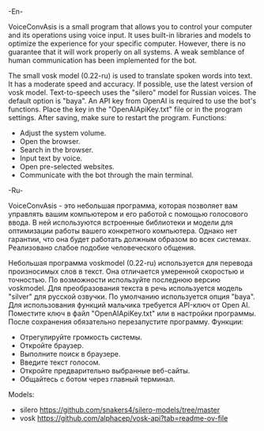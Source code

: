 -En-

VoiceConvAsis is a small program that allows you to control your computer and its operations using voice input. It uses built-in libraries and models to optimize the experience for your specific computer. However, there is no guarantee that it will work properly on all systems. A weak semblance of human communication has been implemented for the bot.

The small vosk model (0.22-ru) is used to translate spoken words into text. It has a moderate speed and accuracy. If possible, use the latest version of vosk model.
Text-to-speech uses the "silero" model for Russian voices. The default option is "baya". 
An API key from OpenAI is required to use the bot's functions. Place the key in the "OpenAIApiKey.txt" file or in the program settings. After saving, make sure to restart the program.
Functions:
- Adjust the system volume.
- Open the browser.
- Search in the browser.
- Input text by voice.
- Open pre-selected websites.
- Communicate with the bot through the main terminal.

-Ru-

VoiceConvAsis - это небольшая программа, которая позволяет вам управлять вашим компьютером и его работой с помощью голосового ввода. В ней используются встроенные библиотеки и модели для оптимизации работы вашего конкретного компьютера. Однако нет гарантии, что она будет работать должным образом во всех системах. Реализовано слабое подобие человеческого общения.

Небольшая программа voskmodel (0.22-ru) используется для перевода произносимых слов в текст. Она отличается умеренной скоростью и точностью. По возможности используйте последнюю версию voskmodel.
Для преобразования текста в речь используется модель "silver" для русской озвучки. По умолчанию используется опция "baya". 
Для использования функций мальчика требуется API-ключ от Open AI. Поместите ключ в файл "OpenAIApiKey.txt" или в настройки программы. После сохранения обязательно перезапустите программу.
Функции:
- Отрегулируйте громкость системы.
- Откройте браузер.
- Выполните поиск в браузере.
- Введите текст голосом.
- Откройте предварительно выбранные веб-сайты.
- Общайтесь с ботом через главный терминал.


Models:
- silero https://github.com/snakers4/silero-models/tree/master
- vosk https://github.com/alphacep/vosk-api?tab=readme-ov-file
